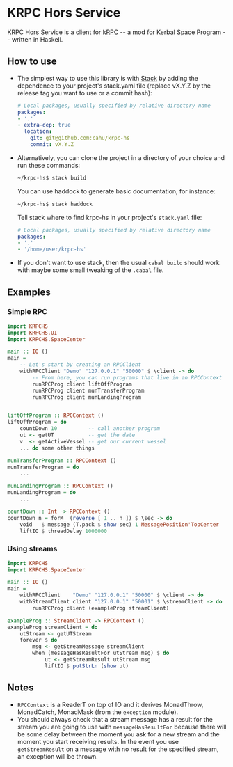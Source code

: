 # KRPC Hors Service

KRPC Hors Service is a client for [kRPC] -- a mod for Kerbal Space Program --
written in Haskell.

[kRPC]: https://github.com/krpc/krpc

## How to use

*   The simplest way to use this library is with
	[Stack](http://docs.haskellstack.org) by adding the dependence to your
	project's stack.yaml file (replace vX.Y.Z by the release tag you want to use or
	a commit hash):

	```yaml
	# Local packages, usually specified by relative directory name
	packages:
	- '.'
	- extra-dep: true
	  location:
	    git: git@github.com:cahu/krpc-hs
	    commit: vX.Y.Z
	```

*   Alternatively, you can clone the project in a directory of your choice and run
	these commands:
	``` bash
	~/krpc-hs$ stack build
	```
	You can use haddock to generate basic documentation, for instance:
	```bash
	~/krpc-hs$ stack haddock
	```
	Tell stack where to find krpc-hs in your project's `stack.yaml` file:
	```yaml
	# Local packages, usually specified by relative directory name
	packages:
	- '.'
	- '/home/user/krpc-hs'
	```

*   If you don't want to use stack, then the usual `cabal build` should work
	with maybe some small tweaking of the `.cabal` file.


## Examples

### Simple RPC

```haskell
import KRPCHS
import KRPCHS.UI
import KRPCHS.SpaceCenter

main :: IO ()
main =
    -- Let's start by creating an RPCClient
    withRPCClient "Demo" "127.0.0.1" "50000" $ \client -> do
        -- From here, you can run programs that live in an RPCContext
        runRPCProg client liftOffProgram
        runRPCProg client munTransferProgram
        runRPCProg client munLandingProgram


liftOffProgram :: RPCContext ()
liftOffProgram = do
	countDown 10          -- call another program
    ut <- getUT           -- get the date
    v  <- getActiveVessel -- get our current vessel
    ... do some other things

munTransferProgram :: RPCContext ()
munTransferProgram = do
    ...

munLandingProgram :: RPCContext ()
munLandingProgram = do
    ...

countDown :: Int -> RPCContext ()
countDown n = forM_ (reverse [ 1 .. n ]) $ \sec -> do
    void   $ message (T.pack $ show sec) 1 MessagePosition'TopCenter
    liftIO $ threadDelay 1000000
```


### Using streams

```haskell
import KRPCHS
import KRPCHS.SpaceCenter

main :: IO ()
main =
    withRPCClient    "Demo" "127.0.0.1" "50000" $ \client -> do
    withStreamClient client "127.0.0.1" "50001" $ \streamClient -> do
        runRPCProg client (exampleProg streamClient)

exampleProg :: StreamClient -> RPCContext ()
exampleProg streamClient = do
    utStream <- getUTStream
    forever $ do
        msg <- getStreamMessage streamClient
        when (messageHasResultFor utStream msg) $ do
            ut <- getStreamResult utStream msg
            liftIO $ putStrLn (show ut)
```


## Notes

* `RPCContext` is a ReaderT on top of IO and it derives MonadThrow, MonadCatch,
  MonadMask (from the `exception` module).
* You should always check that a stream message has a result for the stream you
  are going to use with `messageHasResultFor` because there will be some delay
  between the moment you ask for a new stream and the moment you start
  receiving results. In the event you use `getStreamResult` on a message with
  no result for the specified stream, an exception will be thrown.
